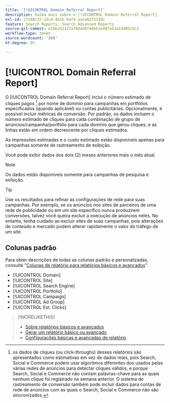 ```yaml
---
title: '[!UICONTROL Domain Referral Report]'
description: Saiba mais sobre o [!UICONTROL Domain Referral Report].
exl-id: 17198c32-1dc4-4b1b-9af4-aaca027213dc
feature: Search Reports, Search Advanced Reports
source-git-commit: e16bc62127a708de8f4deb1eddfa53a14405cbc2
workflow-type: tm+mt
source-wordcount: '269'
ht-degree: 0%

---
```


# [!UICONTROL Domain Referral Report]

<!-- If we remove this report, also remove concept topic "Domain Optimization." -->

O [!UICONTROL Domain Referral Report] inclui o número estimado de cliques pagos [^1] por nome de domínio para campanhas em portfólios especificados (quando aplicável) ou contas publicitárias. Opcionalmente, é possível incluir métricas de conversão. Por padrão, os dados incluem o número estimado de cliques para cada combinação de grupo de anúncios/campanha/portfólio para cada domínio que gerou cliques, e as linhas estão em ordem decrescente por cliques estimados.

As impressões estimadas e o custo estimado estão disponíveis apenas para campanhas somente de rastreamento de exibição.

Você pode exibir dados dos dois (2) meses anteriores mais o mês atual.

>[!NOTE]
>
>Os dados estão disponíveis somente para campanhas de pesquisa e exibição.

>[!TIP]
>
>Use os resultados para refinar as configurações de rede para suas campanhas. Por exemplo, se os anúncios nos sites de parceiros de uma rede de publicidade ou em um site específico nunca produzirem conversões, talvez você queira excluir a execução de anúncios neles. No entanto, tenha cuidado ao excluir sites de suas campanhas, pois alterações de conteúdo e mercado podem alterar rapidamente o valor do tráfego de um site.

[^1]: os dados de cliques (ou click-throughs) desses relatórios são apresentados como estimativas em vez de dados reais, pois Search, Social e Commerce podem usar algoritmos diferentes dos usados pelas várias redes de anúncios para detectar cliques válidos, e porque Search, Social e Commerce não contam palavras-chave para as quais nenhum clique foi registrado na semana anterior. O sistema de rastreamento de conversão também pode incluir dados para contas de rede de anúncios com as quais o Search, Social e Commerce não são sincronizados.

## Colunas padrão

Para obter descrições de todas as colunas padrão e personalizadas, consulte &quot;[Colunas de relatório para relatórios básicos e avançados](basic-advanced-report-columns.md)&quot;.

* [!UICONTROL Domain]
* [!UICONTROL Site]
* [!UICONTROL Search Engine]
* [!UICONTROL Portfolio]
* [!UICONTROL Campaign]
* [!UICONTROL Ad Group]
* [!UICONTROL Est. Clicks]

>[!MORELIKETHIS]
>
>* [Sobre relatórios básicos e avançados](basic-advanced-report-about.md)
>* [Gerar um relatório básico ou avançado](basic-advanced-report-generate.md)
>* [Configurações básicas e avançadas de relatório](basic-advanced-report-settings.md)
